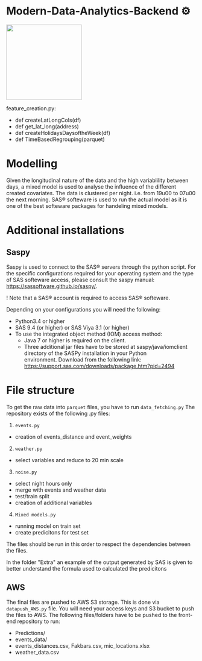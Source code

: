 # Modern-Data-Analytics-Backend ⚙️
<img src ="https://upload.wikimedia.org/wikipedia/commons/thumb/d/d2/Police_of_Belgium_insignia.svg/1200px-Police_of_Belgium_insignia.svg.png" width="200" height="200" />

feature_creation.py:
- def createLatLongCols(df)
- def get_lat_long(address)
- def createHolidaysDaysoftheWeek(df)
- def TimeBasedRegrouping(parquet)


# Modelling
Given the longitudinal nature of the data and the high variablility between days, a mixed model is used to analyse the influence of the different created covariates. The data is clustered per night. i.e. from 19u00 to 07u00 the next morning. 
SAS® softeware is used to run the actual model as it is one of the best softeware packages for handeling mixed models. 

# Additional installations
## Saspy 
Saspy is used to connect to the SAS® servers through the python script. For the specific configurations required for your operating system and the type of SAS softeware access, please consult the saspy manual: https://sassoftware.github.io/saspy/.

! Note that a SAS® account is required to access SAS® softeware.

Depending on your configurations you will need the following:
- Python3.4 or higher
- SAS 9.4 (or higher) or SAS Viya 3.1 (or higher)
- To use the integrated object method (IOM) access method:
    - Java 7 or higher is required on the client.
    - Three additional jar files have to be stored at saspy/java/iomclient directory of the SASPy installation in your Python       
      environment. Download from the following link: https://support.sas.com/downloads/package.htm?pid=2494


# File structure
To get the raw data into `parquet` files, you have to run `data_fetching.py` 
The repository exists of the following .py files:
1. `events.py` 
- creation of events_distance and event_weights
2. `weather.py` 
- select variables and reduce to 20 min scale
3. `noise.py` 
- select night hours only
- merge with events and weather data 
- test/train split
- creation of additional variables        
4. `Mixed models.py`
- running model on train set
- create predicitons for test set

The files should be run in this order to respect the dependencies between the files.

In the folder "Extra" an example of the output generated by SAS is given to better understand the formula used to calculated the predicitons

## AWS
The final files are pushed to AWS S3 storage. This is done via  `datapush_AWS.py` file. You will need your access keys and S3 bucket to push the files to AWS. The following files/folders have to be pushed to the front-end repository to run:
- Predictions/
- events_data/
- events_distances.csv, Fakbars.csv, mic_locations.xlsx
- weather_data.csv
